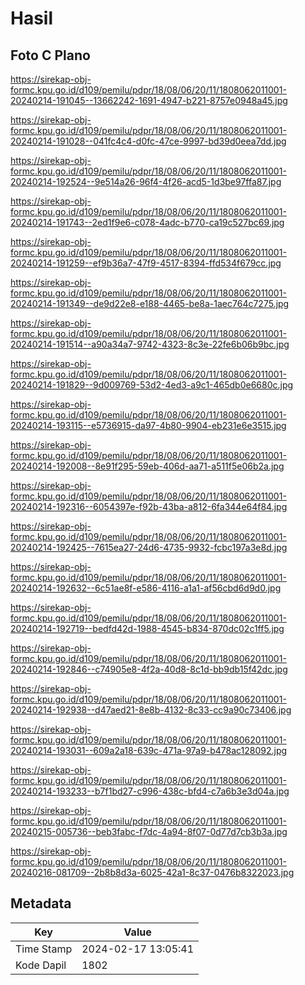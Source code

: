 # Hasil

## Foto C Plano

https://sirekap-obj-formc.kpu.go.id/d109/pemilu/pdpr/18/08/06/20/11/1808062011001-20240214-191045--13662242-1691-4947-b221-8757e0948a45.jpg

https://sirekap-obj-formc.kpu.go.id/d109/pemilu/pdpr/18/08/06/20/11/1808062011001-20240214-191028--041fc4c4-d0fc-47ce-9997-bd39d0eea7dd.jpg

https://sirekap-obj-formc.kpu.go.id/d109/pemilu/pdpr/18/08/06/20/11/1808062011001-20240214-192524--9e514a26-96f4-4f26-acd5-1d3be97ffa87.jpg

https://sirekap-obj-formc.kpu.go.id/d109/pemilu/pdpr/18/08/06/20/11/1808062011001-20240214-191743--2ed1f9e6-c078-4adc-b770-ca19c527bc69.jpg

https://sirekap-obj-formc.kpu.go.id/d109/pemilu/pdpr/18/08/06/20/11/1808062011001-20240214-191259--ef9b36a7-47f9-4517-8394-ffd534f679cc.jpg

https://sirekap-obj-formc.kpu.go.id/d109/pemilu/pdpr/18/08/06/20/11/1808062011001-20240214-191349--de9d22e8-e188-4465-be8a-1aec764c7275.jpg

https://sirekap-obj-formc.kpu.go.id/d109/pemilu/pdpr/18/08/06/20/11/1808062011001-20240214-191514--a90a34a7-9742-4323-8c3e-22fe6b06b9bc.jpg

https://sirekap-obj-formc.kpu.go.id/d109/pemilu/pdpr/18/08/06/20/11/1808062011001-20240214-191829--9d009769-53d2-4ed3-a9c1-465db0e6680c.jpg

https://sirekap-obj-formc.kpu.go.id/d109/pemilu/pdpr/18/08/06/20/11/1808062011001-20240214-193115--e5736915-da97-4b80-9904-eb231e6e3515.jpg

https://sirekap-obj-formc.kpu.go.id/d109/pemilu/pdpr/18/08/06/20/11/1808062011001-20240214-192008--8e91f295-59eb-406d-aa71-a511f5e06b2a.jpg

https://sirekap-obj-formc.kpu.go.id/d109/pemilu/pdpr/18/08/06/20/11/1808062011001-20240214-192316--6054397e-f92b-43ba-a812-6fa344e64f84.jpg

https://sirekap-obj-formc.kpu.go.id/d109/pemilu/pdpr/18/08/06/20/11/1808062011001-20240214-192425--7615ea27-24d6-4735-9932-fcbc197a3e8d.jpg

https://sirekap-obj-formc.kpu.go.id/d109/pemilu/pdpr/18/08/06/20/11/1808062011001-20240214-192632--6c51ae8f-e586-4116-a1a1-af56cbd6d9d0.jpg

https://sirekap-obj-formc.kpu.go.id/d109/pemilu/pdpr/18/08/06/20/11/1808062011001-20240214-192719--bedfd42d-1988-4545-b834-870dc02c1ff5.jpg

https://sirekap-obj-formc.kpu.go.id/d109/pemilu/pdpr/18/08/06/20/11/1808062011001-20240214-192846--c74905e8-4f2a-40d8-8c1d-bb9db15f42dc.jpg

https://sirekap-obj-formc.kpu.go.id/d109/pemilu/pdpr/18/08/06/20/11/1808062011001-20240214-192938--d47aed21-8e8b-4132-8c33-cc9a90c73406.jpg

https://sirekap-obj-formc.kpu.go.id/d109/pemilu/pdpr/18/08/06/20/11/1808062011001-20240214-193031--609a2a18-639c-471a-97a9-b478ac128092.jpg

https://sirekap-obj-formc.kpu.go.id/d109/pemilu/pdpr/18/08/06/20/11/1808062011001-20240214-193233--b7f1bd27-c996-438c-bfd4-c7a6b3e3d04a.jpg

https://sirekap-obj-formc.kpu.go.id/d109/pemilu/pdpr/18/08/06/20/11/1808062011001-20240215-005736--beb3fabc-f7dc-4a94-8f07-0d77d7cb3b3a.jpg

https://sirekap-obj-formc.kpu.go.id/d109/pemilu/pdpr/18/08/06/20/11/1808062011001-20240216-081709--2b8b8d3a-6025-42a1-8c37-0476b8322023.jpg


## Metadata

| Key        | Value               |
| ---------- | ------------------- |
| Time Stamp | 2024-02-17 13:05:41 |
| Kode Dapil | 1802                |



